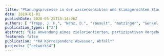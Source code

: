 ```yaml
---
title: "Planungsprozesse in der wassersensiblen und klimagerechten Stadt – blau-grün-grau gekoppelte Infrastrukturen in der Planungspraxis am Beispiel Berlin"
date: 2019-01-01
publishDate: 2020-05-25T15:14:06Z
authors: [ "Trapp, J. H.", "Nenz, D.", "rouault", "matzinger", "Gunkel, M.", "Reichmann, B." ]
publication_types: ["2"]
abstract: "Die Anwendung eines zielorientierten, partizipativen Vorgehens ermöglicht die Entwicklung von lokal angepassten Vorschlägen für die Kopplung von blauen, grünen und grauen Infrastrukturen für einen klimaangepassten Umgang mit Wasser in der Stadt. Niedrigschwellige Arbeitsmaterialien befähigen Akteure ohne fachlichen Hintergrund im Bereich der Wasserinfrastruktur, schnell in eine Auseinandersetzung zu möglichen Infrastrukturlösungen einzusteigen und aus Sicht des Wasserhaushalts und der Abflussdynamik wirksame Maßnahmenkombinationen zu entwickeln. Die Auseinandersetzung mit gekoppelten Infrastrukturen in ausgewählten Fokusgebieten in Berlin hat gezeigt, dass gekoppelte Infrastrukturen neue Impulse für Planungsprozesse und Stadtentwicklung geben können."
featured: false
publication: "*KA Korrespondenz Abwasser, Abfall*"
projects: ["networks4"]
---
```


